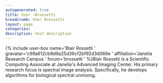 ```yaml
---
autogenerated: true
title: User ›Brossetti
breadcrumb: User Brossetti
layout: page
categories: 
description: test description
---
```


{% include user-box name='Blair Rossetti ' gravatar='c99a612cb8d9a25d36cf2bf92d3d066e ' affiliation='Janelia Research Campus ' forum='brossetti ' %}Blair Rossetti is a Scientific Computing Associate at Janelia's Advanced Imaging Center. His primary research focus is spectral image analysis. Specifically, he develops algorithms for biological spectral unmixing.
